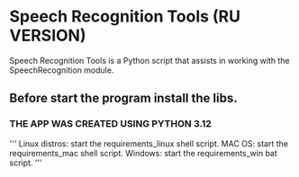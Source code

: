 # Speech Recognition Tools (RU VERSION)
Speech Recognition Tools is a Python script that assists in working with the SpeechRecognition module.

## Before start the program install the libs.
### THE APP WAS CREATED USING PYTHON 3.12
'''
Linux distros: start the requirements_linux shell script.
MAC OS: start the requirements_mac shell script.
Windows: start the requirements_win bat script.
'''
